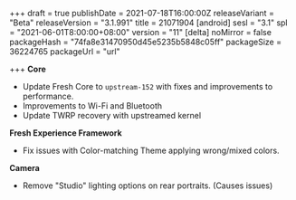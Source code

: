 +++
draft = true
publishDate = 2021-07-18T16:00:00Z
releaseVariant = "Beta"
releaseVersion = "3.1.991"
title = 21071904
[android]
sesl = "3.1"
spl = "2021-06-01T8:00:00+08:00"
version = "11"
[delta]
noMirror = false
packageHash = "74fa8e31470950d45e5235b5848c05ff"
packageSize = 36224765
packageUrl = "url"

+++
**Core**

* Update Fresh Core to `upstream-152` with fixes and improvements to performance.
* Improvements to Wi-Fi and Bluetooth
* Update TWRP recovery with upstreamed kernel

**Fresh Experience Framework**

* Fix issues with Color-matching Theme applying wrong/mixed colors.

**Camera**

* Remove "Studio" lighting options on rear portraits. (Causes issues)